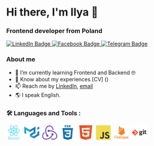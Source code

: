 
<div>
<h1>Hi there, I'm Ilya 👋</h1>
<h3>Frontend developer from Poland</h3>
</div>
<div id="badges">
  <a href="https://www.linkedin.com/in/isidorenya/"><img src="https://img.shields.io/badge/LinkedIn-blue?style=for-the-badge&logo=linkedin&logoColor=white" alt="LinkedIn Badge"/> </a>
  <a href="https://www.facebook.com/profile.php?id=100010147620087"><img src="https://img.shields.io/badge/Facebook-blue?style=for-the-badge&logo=youtube&logoColor=white" alt="Facebook Badge"/> </a>
  <a href="https://t.me/isidorenya"><img src="https://img.shields.io/badge/Telegram-blue?style=for-the-badge&logo=telegram&logoColor=white" alt="Telegram Badge"/> </a>
</div>

### About me
- 🌱 I’m currently learning Frontend and Backend 🤓
- 💬 Know about my experiences [CV] ()
- 📫 Reach me by [LinkedIn](https://www.linkedin.com/in/isidorenya/), [email](mailto:isidorenya.lenovo@gmail.com)
- 🌎 I speak English.

### :hammer_and_wrench: Languages and Tools :
<div>
  <img src="https://github.com/devicons/devicon/blob/master/icons/react/react-original-wordmark.svg" title="React" alt="React" width="40" height="40"/>&nbsp;
  <img src="https://github.com/devicons/devicon/blob/master/icons/materialui/materialui-original.svg" title="Material UI" alt="Material UI" width="40" height="40"/>&nbsp;
  <img src="https://github.com/devicons/devicon/blob/master/icons/redux/redux-original.svg" title="Redux" alt="Redux " width="40" height="40"/>&nbsp;
  <img src="https://github.com/devicons/devicon/blob/master/icons/css3/css3-plain-wordmark.svg"  title="CSS3" alt="CSS" width="40" height="40"/>&nbsp;
  <img src="https://github.com/devicons/devicon/blob/master/icons/html5/html5-original.svg" title="HTML5" alt="HTML" width="40" height="40"/>&nbsp;
  <img src="https://github.com/devicons/devicon/blob/master/icons/javascript/javascript-original.svg" title="JavaScript" alt="JavaScript" width="40" height="40"/>&nbsp;
  <img src="https://github.com/devicons/devicon/blob/master/icons/firebase/firebase-plain-wordmark.svg" title="Firebase" alt="Firebase" width="40" height="40"/>&nbsp;
  <img src="https://github.com/devicons/devicon/blob/master/icons/git/git-original-wordmark.svg" title="Git" **alt="Git" width="40" height="40"/>
</div>


<!--
**Sidor4ik/Sidor4ik** is a ✨ _special_ ✨ repository because its `README.md` (this file) appears on your GitHub profile.

Here are some ideas to get you started:

- 🔭 I’m currently working on ...
- 🌱 I’m currently learning ...
- 👯 I’m looking to collaborate on ...
- 🤔 I’m looking for help with ...
- 💬 Ask me about ...
- 📫 How to reach me: ...
- 😄 Pronouns: ...
- ⚡ Fun fact: ...
-->

